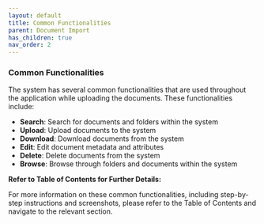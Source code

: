 ```yaml
---
layout: default
title: Common Functionalities
parent: Document Import
has_children: true
nav_order: 2
---
```

### Common Functionalities
The system has several common functionalities that are used throughout the application while uploading the documents. These functionalities include:

* **Search**: Search for documents and folders within the system
* **Upload**: Upload documents to the system
* **Download**: Download documents from the system
* **Edit**: Edit document metadata and attributes
* **Delete**: Delete documents from the system
* **Browse**: Browse through folders and documents within the system

**Refer to Table of Contents for Further Details:**

For more information on these common functionalities, including step-by-step instructions and screenshots, please refer to the Table of Contents and navigate to the relevant section.